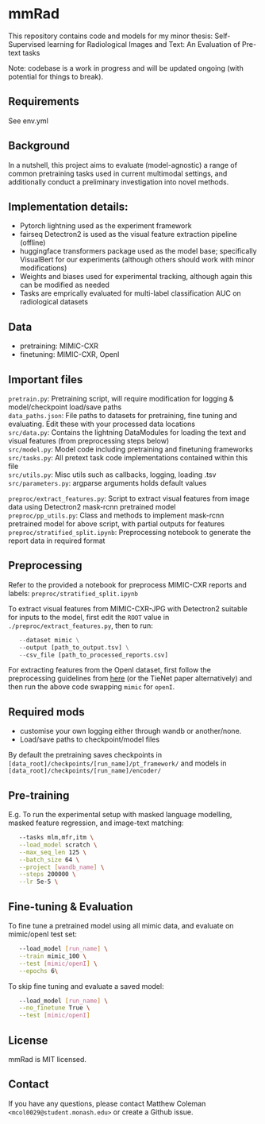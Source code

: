 # mmRad
This repository contains code and models for my minor thesis: Self-Supervised learning for Radiological Images and Text: An Evaluation of Pre-text tasks  

Note: codebase is a work in progress and will be updated ongoing (with potential for things to break). 

## Requirements
See env.yml

## Background
In a nutshell, this project aims to evaluate (model-agnostic) a range of common pretraining tasks used in current multimodal settings, and additionally conduct a preliminary investigation into novel methods.

## Implementation details:
- Pytorch lightning used as the experiment framework
- fairseq Detectron2 is used as the visual feature extraction pipeline (offline)
- huggingface transformers package used as the model base; specifically VisualBert for our experiments (although others should work with minor modifications) 
- Weights and biases used for experimental tracking, although again this can be modified as needed
- Tasks are emprically evaluated for multi-label classification AUC on radiological datasets

## Data
- pretraining: MIMIC-CXR 
- finetuning: MIMIC-CXR, OpenI


## Important files


`pretrain.py`: Pretraining script, will require modification for logging & model/checkpoint load/save paths  
`data_paths.json`: File paths to datasets for pretraining, fine tuning and evaluating. Edit these with your processed data locations  
`src/data.py`: Contains the lightning DataModules for loading the text and visual features (from preprocessing steps below)  
`src/model.py`: Model code including pretraining and finetuning frameworks  
`src/tasks.py`: All pretext task code implementations contained within this file  
`src/utils.py`: Misc utils such as callbacks, logging, loading .tsv  
`src/parameters.py`: argparse arguments holds default values  

`preproc/extract_features.py`: Script to extract visual features from image data using Detectron2 mask-rcnn pretrained model  
`preproc/pp_utils.py`: Class and methods to implement mask-rcnn pretrained model for above script, with partial outputs for features  
`preproc/stratified_split.ipynb`: Preprocessing notebook to generate the report data in required format  

## Preprocessing

Refer to the provided a notebook for preprocess MIMIC-CXR reports and labels: `preproc/stratified_split.ipynb`  

To extract visual features from MIMIC-CXR-JPG with Detectron2 suitable for inputs to the model, first edit the `ROOT` value in `./preproc/extract_features.py`, then to run:
```python extract_features.py \
   --dataset mimic \
   --output [path_to_output.tsv] \
   --csv_file [path_to_processed_reports.csv] 
```

For extracting features from the OpenI dataset, first follow the preprocessing guidelines from [here](https://github.com/YIKUAN8/Transformers-VQA) (or the TieNet paper alternatively) and then run the above code swapping `mimic` for `openI`.


## Required mods

- customise your own logging either through wandb or another/none.  
- Load/save paths to checkpoint/model files  

By default the pretraining saves checkpoints in `[data_root]/checkpoints/[run_name]/pt_framework/` and models in `[data_root]/checkpoints/[run_name]/encoder/`


## Pre-training

E.g. To run the experimental setup with masked language modelling, masked feature regression, and image-text matching:

```bash pt.sh \
   --tasks mlm,mfr,itm \
   --load_model scratch \
   --max_seq_len 125 \
   --batch_size 64 \
   --project [wandb_name] \
   --steps 200000 \
   --lr 5e-5 \
```

## Fine-tuning & Evaluation

To fine tune a pretrained model using all mimic data, and evaluate on mimic/openI test set:
```bash ft.sh \
   --load_model [run_name] \
   --train mimic_100 \
   --test [mimic/openI] \
   --epochs 6\
```

To skip fine tuning and evaluate a saved model:
```bash ft.sh \
   --load_model [run_name] \
   --no_finetune True \
   --test [mimic/openI]
```


## License
mmRad is MIT licensed.

## Contact
If you have any questions, please contact Matthew Coleman `<mcol0029@student.monash.edu>` or create a Github issue.
